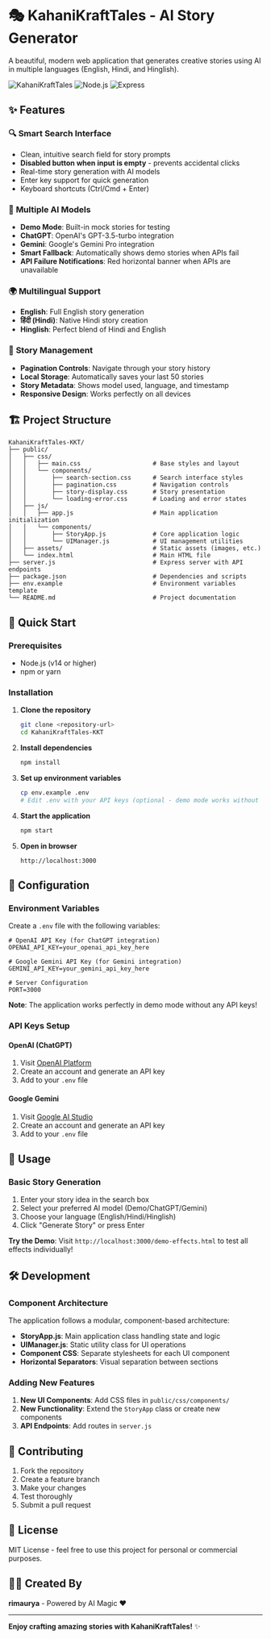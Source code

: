# 🎭 KahaniKraftTales - AI Story Generator

A beautiful, modern web application that generates creative stories using AI in multiple languages (English, Hindi, and Hinglish).

![KahaniKraftTales](https://img.shields.io/badge/KahaniKraftTales-AI%20Story%20Generator-blue)
![Node.js](https://img.shields.io/badge/Node.js-v14%2B-green)
![Express](https://img.shields.io/badge/Express-4.18%2B-lightgrey)

## ✨ Features

### 🔍 **Smart Search Interface**
- Clean, intuitive search field for story prompts
- **Disabled button when input is empty** - prevents accidental clicks
- Real-time story generation with AI models
- Enter key support for quick generation
- Keyboard shortcuts (Ctrl/Cmd + Enter)

### 🤖 **Multiple AI Models**
- **Demo Mode**: Built-in mock stories for testing
- **ChatGPT**: OpenAI's GPT-3.5-turbo integration
- **Gemini**: Google's Gemini Pro integration
- **Smart Fallback**: Automatically shows demo stories when APIs fail
- **API Failure Notifications**: Red horizontal banner when APIs are unavailable

### 🌍 **Multilingual Support**
- **English**: Full English story generation
- **हिंदी (Hindi)**: Native Hindi story creation
- **Hinglish**: Perfect blend of Hindi and English

### 📖 **Story Management**
- **Pagination Controls**: Navigate through your story history
- **Local Storage**: Automatically saves your last 50 stories
- **Story Metadata**: Shows model used, language, and timestamp
- **Responsive Design**: Works perfectly on all devices

  
## 🏗️ **Project Structure**

```
KahaniKraftTales-KKT/
├── public/
│   ├── css/
│   │   ├── main.css                    # Base styles and layout
│   │   └── components/
│   │       ├── search-section.css      # Search interface styles
│   │       ├── pagination.css          # Navigation controls
│   │       ├── story-display.css       # Story presentation
│   │       └── loading-error.css       # Loading and error states
│   ├── js/
│   │   ├── app.js                      # Main application initialization
│   │   └── components/
│   │       ├── StoryApp.js             # Core application logic
│   │       └── UIManager.js            # UI management utilities
│   ├── assets/                         # Static assets (images, etc.)
│   └── index.html                      # Main HTML file
├── server.js                           # Express server with API endpoints
├── package.json                        # Dependencies and scripts
├── env.example                         # Environment variables template
└── README.md                           # Project documentation
```

## 🚀 **Quick Start**

### Prerequisites
- Node.js (v14 or higher)
- npm or yarn

### Installation

1. **Clone the repository**
   ```bash
   git clone <repository-url>
   cd KahaniKraftTales-KKT
   ```

2. **Install dependencies**
   ```bash
   npm install
   ```

3. **Set up environment variables**
   ```bash
   cp env.example .env
   # Edit .env with your API keys (optional - demo mode works without keys)
   ```

4. **Start the application**
   ```bash
   npm start
   ```

5. **Open in browser**
   ```
   http://localhost:3000
   ```

## 🔧 **Configuration**

### Environment Variables

Create a `.env` file with the following variables:

```env
# OpenAI API Key (for ChatGPT integration)
OPENAI_API_KEY=your_openai_api_key_here

# Google Gemini API Key (for Gemini integration)  
GEMINI_API_KEY=your_gemini_api_key_here

# Server Configuration
PORT=3000
```

**Note**: The application works perfectly in demo mode without any API keys!

### API Keys Setup

#### OpenAI (ChatGPT)
1. Visit [OpenAI Platform](https://platform.openai.com/api-keys)
2. Create an account and generate an API key
3. Add to your `.env` file

#### Google Gemini
1. Visit [Google AI Studio](https://makersuite.google.com/app/apikey)
2. Create an account and generate an API key
3. Add to your `.env` file

## 🎯 **Usage**

### Basic Story Generation
1. Enter your story idea in the search box
2. Select your preferred AI model (Demo/ChatGPT/Gemini)
3. Choose your language (English/Hindi/Hinglish)
4. Click "Generate Story" or press Enter

**Try the Demo**: Visit `http://localhost:3000/demo-effects.html` to test all effects individually!

## 🛠️ **Development**

### Component Architecture

The application follows a modular, component-based architecture:

- **StoryApp.js**: Main application class handling state and logic
- **UIManager.js**: Static utility class for UI operations
- **Component CSS**: Separate stylesheets for each UI component
- **Horizontal Separators**: Visual separation between sections

### Adding New Features

1. **New UI Components**: Add CSS files in `public/css/components/`
2. **New Functionality**: Extend the `StoryApp` class or create new components
3. **API Endpoints**: Add routes in `server.js`

## 🤝 **Contributing**

1. Fork the repository
2. Create a feature branch
3. Make your changes
4. Test thoroughly
5. Submit a pull request

## 📄 **License**

MIT License - feel free to use this project for personal or commercial purposes.

## 👨‍💻 **Created By**

**rimaurya** - Powered by AI Magic ❤️

---

**Enjoy crafting amazing stories with KahaniKraftTales!** ✨ 
